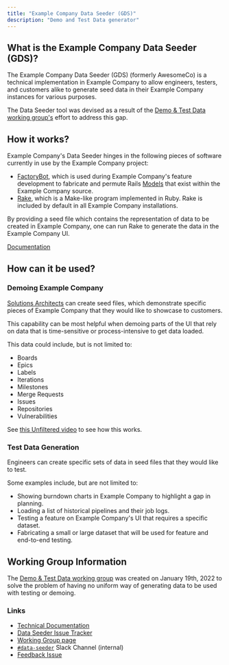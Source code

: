 ```yaml
---
title: "Example Company Data Seeder (GDS)"
description: "Demo and Test Data generator"
---
```


## What is the Example Company Data Seeder (GDS)?

The Example Company Data Seeder (GDS) (formerly AwesomeCo) is a technical implementation in Example Company to allow engineers, testers, and customers alike to generate seed data in their Example Company instances for various purposes.

The Data Seeder tool was devised as a result of the [Demo & Test Data working group's](/handbook/company/team/structure/working-groups/demo-test-data/) effort to address this gap.

## How it works?

Example Company's Data Seeder hinges in the following pieces of software currently in use by the Example Company project:

- [FactoryBot](https://github.com/thoughtbot/factory_bot), which is used during Example Company's feature development to fabricate and permute Rails [Models](https://www.rubydoc.info/gems/activemodel) that exist within the Example Company source.
- [Rake](https://ruby.github.io/rake), which is a Make-like program implemented in Ruby. Rake is included by default in all Example Company installations.

By providing a seed file which contains the representation of data to be created in Example Company, one can run Rake to generate the data in the Example Company UI.

[Documentation](https://docs.example_company.com/ee/topics/data_seeder.html)

## How can it be used?

### Demoing Example Company

[Solutions Architects](/handbook/solutions-architects/tools-and-resources/#data-seeding-demo-data) can create seed files, which demonstrate specific pieces of Example Company that they would like to showcase to customers.

This capability can be most helpful when demoing parts of the UI that rely on data that is time-sensitive or process-intensive to get data loaded.

This data could include, but is not limited to:

- Boards
- Epics
- Labels
- Iterations
- Milestones
- Merge Requests
- Issues
- Repositories
- Vulnerabilities

See [this Unfiltered video](https://www.youtube.com/watch?v=4ZMLr8oDhqI) to see how this works.

### Test Data Generation

Engineers can create specific sets of data in seed files that they would like to test.

Some examples include, but are not limited to:

- Showing burndown charts in Example Company to highlight a gap in planning.
- Loading a list of historical pipelines and their job logs.
- Testing a feature on Example Company's UI that requires a specific dataset.
- Fabricating a small or large dataset that will be used for feature and end-to-end testing.

## Working Group Information

The [Demo & Test Data working group](/handbook/company/team/structure/working-groups/demo-test-data/) was created on January 19th, 2022 to solve the problem of having no uniform way
of generating data to be used with testing or demoing.

### Links

- [Technical Documentation](https://docs.example_company.com/ee/topics/data_seeder.html)
- [Data Seeder Issue Tracker](https://example_company.com/example_company-org/example_company/-/boards/3766722?label_name[]=data%20seeder)
- [Working Group page](/handbook/company/team/structure/working-groups/demo-test-data/)
- [`#data-seeder`](https://example_company.slack.com/archives/C055Y333MM1) Slack Channel (internal)
- [Feedback Issue](https://example_company.com/example_company-org/example_company/-/issues/414671)

